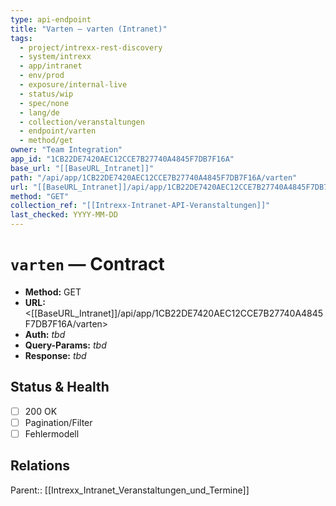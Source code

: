```yaml
---
type: api-endpoint
title: "Varten — varten (Intranet)"
tags:
  - project/intrexx-rest-discovery
  - system/intrexx
  - app/intranet
  - env/prod
  - exposure/internal-live
  - status/wip
  - spec/none
  - lang/de
  - collection/veranstaltungen
  - endpoint/varten
  - method/get
owner: "Team Integration"
app_id: "1CB22DE7420AEC12CCE7B27740A4845F7DB7F16A"
base_url: "[[BaseURL_Intranet]]"
path: "/api/app/1CB22DE7420AEC12CCE7B27740A4845F7DB7F16A/varten"
url: "[[BaseURL_Intranet]]/api/app/1CB22DE7420AEC12CCE7B27740A4845F7DB7F16A/varten"
method: "GET"
collection_ref: "[[Intrexx-Intranet-API-Veranstaltungen]]"
last_checked: YYYY-MM-DD
---
```


# `varten` — Contract
- **Method:** GET  
- **URL:** <[[BaseURL_Intranet]]/api/app/1CB22DE7420AEC12CCE7B27740A4845F7DB7F16A/varten>  
- **Auth:** _tbd_  
- **Query-Params:** _tbd_  
- **Response:** _tbd_

## Status & Health
- [ ] 200 OK
- [ ] Pagination/Filter
- [ ] Fehlermodell

## Relations
Parent:: [[Intrexx_Intranet_Veranstaltungen_und_Termine]]
